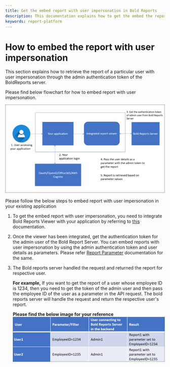 ```yaml
---
title: Get the embed report with user impersonation in Bold Reports
description: This documentation explains how to get the embed the report with user impersonation for another application.
keywords: report-platform
---
```


# How to embed the report with user impersonation

This section explains how to retrieve the report of a particular user with user impersonation through the admin authentication token of the BoldReports server.

Please find below flowchart for how to embed report with user impersonation.

![User-impersonation-image](/static/assets/on-premise/images/how-to/user-impersonation-image.png)

Please follow the below steps to embed report with user impersonation in your existing application

1. To get the embed report with user impersonation, you need to integrate Bold Reports Viewer with your application by referring to  [this](https://help.boldreports.com/enterprise-reporting/developer-guide/embed-in-application/view-report-through-report-viewer/) documentation.
2. Once the viewer has been integrated, get the authentication token for the admin user of the Bold Report Server. You can embed reports with user impersonation by using the admin authentication token and user details as parameters. Please refer [Report Parameter](https://help.boldreports.com/embedded-reporting/javascript-reporting/report-viewer/report-parameters/#set-parameter-at-client) documentation for the same.
3. The Bold reports server handled the request and returned the report for respective user.

   **For example,** If you want to get the report of a user whose employee ID is 1234, then you need to get the token of the admin user and then pass the employee ID of the user as a parameter in the API request. The bold reports server will handle the request and return the respective user's report.

   **Please find the below image for your reference**
![User-impersonation](/static/assets/on-premise/images/how-to/user-impersonation.png)
